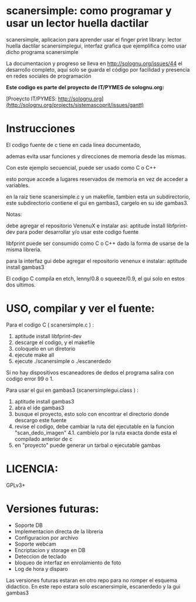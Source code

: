 scanersimple: como programar y usar un lector huella dactilar
============

scanersimple, aplicacion para aprender usar el finger print library: lector huella dactilar
scanersimplegui, interfaz grafica que ejemplifica como usar dicho programa scanersimple

La documentacion y progreso se lleva en http://solognu.org/issues/44 el desarrollo completo, aquí solo se guarda el código por facilidad y presencia en redes sociales de programación

**Este codigo es parte del proyecto de IT/PYMES de solognu.org:** 

[Proeycto IT/PYMES: http://solognu.org](http://solognu.org/projects/sistemascoprit/issues/gantt)


Instrucciones
=============

El codigo fuente de c tiene en cada linea documentado, 

ademas evita usar funciones y direcciones de memoria desde las mismas.

Con este ejemplo secuencial, puede ser usado como C o C++

esto porque accede a lugares reservados de memoria en vez de acceder a variables.

en la raiz tiene scanersimple.c y un makefile, tambien esta un subdirectorio, 
este subdirectorio contiene el gui en gambas3, cargelo en su ide gambas3.

Notas:

debe agregar el repositorio VenenuX e instalar asi: aptitude install libfprint-dev
para poder desarrollar y/o usar este codigo fuente

libfprint puede ser consumido como C o C++ dado la forma de usarse de la misma libreria.

para la interfaz gui debe agregar el repositorio venenux e instalar: aptitude install gambas3

El codigo C compila en etch, lenny/0.8 o squeeze/0.9, el gui solo en estos dos ultimos.

USO, compilar y ver el fuente:
=============================

Para el codigo C ( scanersimple.c ) :

1. aptitude install libfprint-dev
2. descarge el codigo, y el makefile
3. coloquelo en un diretorio
4. ejecute make all
5. ejecute ./scanersimple o ./escanerdedo

Si no hay dispositivos escaneadores de dedos el programa salira con codigo error 99 o 1.


Para usar el gui en gambas3 (scanersimplegui.class ) :

1. aptitude install gambas3
2. abra el ide gambas3
3. busque el proyecto, esto solo con encontrar el directorio donde descargo este fuente
4. revise el codigo, debe cambiar la ruta del ejecutable en la funcion "scan_dedo_imagen" 
4.1. cambielo por la ruta exacta donde esta el compilado anterior de c
5. en "proyecto" puede generar un tarbal o ejecutable gambas

LICENCIA:
========

GPLv3+

Versiones futuras:
=================

* Soporte DB
* Implementacion directa de la libreria
* Configuracion por archivo
* Soporte webcam
* Encriptacion y storage en DB
* Deteccion de teclado
* bloqueo de interfaz en enrolamiento de foto
* Log de hora y disparo

Las versiones futuras estaran en otro repo para no romper el esquema didactico.
En este repo estara solo escanersimple, escanerdedo y la gui gambas3
